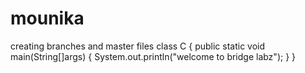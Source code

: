 # mounika
creating branches and master files
class C
{
 public static void main(String[]args)
 {
   System.out.println("welcome to bridge labz");
 }
}  
